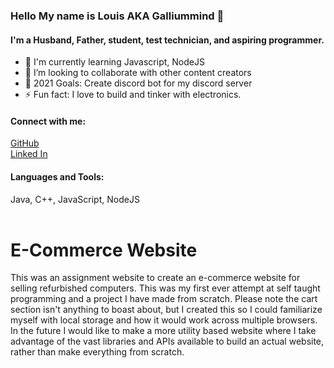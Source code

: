 ### Hello My name is Louis AKA Galliummind 👋 
#### I'm a Husband, Father, student, test technician, and aspiring programmer.

- 🔭 I'm currently learning Javascript, NodeJS
- 👯 I’m looking to collaborate with other content creators
- 🥅 2021 Goals: Create discord bot for my discord server
- ⚡ Fun fact: I love to build and tinker with electronics.

#### Connect with me:
[GitHub](https://github.com/Galliummind)
<br />
[Linked In](https://www.linkedin.com/in/louis-hauteclocque-7b1b79169)


#### Languages and Tools: 
Java, C++, JavaScript, NodeJS
<br />
<br />


# E-Commerce Website
 This was an assignment website to create an e-commerce website for selling refurbished computers.
This was my first ever attempt at self taught programming and a project I have made from scratch. 
Please note the cart section isn't anything to boast about, but I created this so I could familiarize myself with 
local storage and how it would work across multiple browsers. In the future I would like to make a more utility based 
website where I take advantage of the vast libraries and APIs available to build an actual website, rather than 
make everything from scratch. 